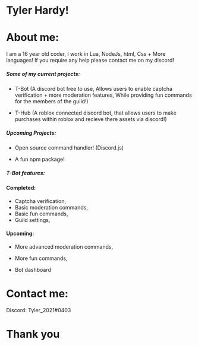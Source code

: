 # Tyler Hardy!

# About me:
I am a 16 year old coder, I work in Lua, NodeJs, html, Css + More languages!
If you require any help please contact me on my discord!

##### Some of my current projects:
- T-Bot (A discord bot free to use, Allows users to enable captcha verification + more moderation features, While providing fun commands for the members of the guild!)

- T-Hub (A roblox connected discord bot, that allows users to make purchases within roblox and recieve there assets via discord!)

##### Upcoming Projects:

- Open source command handler! (Discord.js)


- A fun npm package!

##### T-Bot features:

#### Completed:

- Captcha verification,
- Basic moderation commands,
- Basic fun commands,
- Guild settings,

#### Upcoming:

- More advanced moderation commands,
- More fun commands,


- Bot dashboard

# Contact me:
 Discord: Tyler_2021#0403
 
# Thank you
